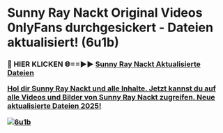# Sunny Ray Nackt Original Videos 0nlyFans durchgesickert - Dateien aktualisiert! (6u1b)

<h3>🔴 HIER KLICKEN 🌐==►► <a href="https://tinyurl.com/h6vf6nb8" rel="nofollow">Sunny Ray Nackt Aktualisierte Dateien

Hol dir Sunny Ray Nackt und alle Inhalte. Jetzt kannst du auf alle Videos und Bilder von Sunny Ray Nackt zugreifen. Neue aktualisierte Dateien 2025!

[![6u1b](https://i.imgur.com/sD4kR3V.gif)](https://tinyurl.com/h6vf6nb8)
